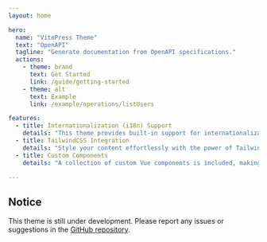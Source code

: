 ```yaml
---
layout: home

hero:
  name: "VitePress Theme"
  text: "OpenAPI"
  tagline: "Generate documentation from OpenAPI specifications."
  actions:
    - theme: brand
      text: Get Started
      link: /guide/getting-started
    - theme: alt
      text: Example
      link: /example/operations/listUsers

features:
  - title: Internationalization (i18n) Support
    details: "This theme provides built-in support for internationalization using VueI18n. Easily configure multiple languages for your documentation."
  - title: TailwindCSS Integration
    details: "Style your content effortlessly with the power of TailwindCSS, which is seamlessly integrated into the theme."
  - title: Custom Components
    details: "A collection of custom Vue components is included, making it easy to extend and customize your documentation."

---
```


## Notice

This theme is still under development. Please report any issues or suggestions in the [GitHub repository](https://github.com/enzonotario/vitepress-theme-openapi/issues).
